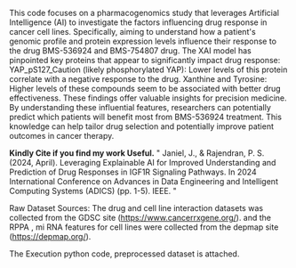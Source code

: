 This code focuses on a pharmacogenomics study that leverages Artificial Intelligence (AI) to investigate the factors influencing drug response in cancer cell lines. Specifically, aiming to understand how a patient's genomic profile and protein expression levels influence their response to the drug BMS-536924 and BMS-754807 drug.
The XAI model has pinpointed key proteins that appear to significantly impact drug response:
YAP_pS127_Caution (likely phosphorylated YAP): Lower levels of this protein correlate with a negative response to the drug.
Xanthine and Tyrosine: Higher levels of these compounds seem to be associated with better drug effectiveness.
These findings offer valuable insights for precision medicine. By understanding these influential features, researchers can potentially predict which patients will benefit most from BMS-536924 treatment.  This knowledge can help tailor drug selection and potentially improve patient outcomes in cancer therapy.

**Kindly Cite if you find my work Useful.** " Janiel, J., & Rajendran, P. S. (2024, April). Leveraging Explainable AI for Improved Understanding and Prediction of Drug Responses in IGF1R Signaling Pathways. In 2024 International Conference on Advances in Data Engineering and Intelligent Computing Systems (ADICS) (pp. 1-5). IEEE. "

Raw Dataset Sources: 
The drug and cell line interaction datasets was collected from the GDSC site (https://www.cancerrxgene.org/). 
and the RPPA , mi RNA features for cell lines were collected from the depmap site (https://depmap.org/).

The Execution python code, preprocessed dataset is attached.
